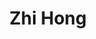 ---
title: "Zhi Hong"
image: "hong.jpg"
position: "Graduate Student"
department: "Department of Computer Science"
institution: "University of Chicago"
ranking: 31
---